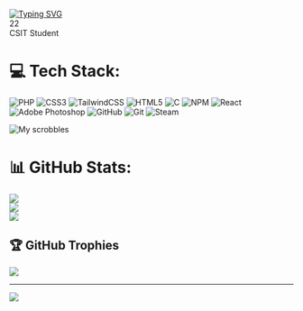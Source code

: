 [![Typing SVG](https://readme-typing-svg.demolab.com?font=Fira+Code&weight=800&size=10&duration=2500&pause=1000&color=00F705&multiline=true&width=435&lines=%E8%BF%91%E3%81%A5%E3%81%8B%E3%81%AA%E3%81%8D%E3%82%83;%E3%81%A6%E3%82%81%E3%83%BC%E3%82%92%E3%83%96%E3%83%81%E3%81%AE%E3%82%81%E3%81%9B%E3%81%AA%E3%81%84%E3%82%93%E3%81%A7%E3%81%AA)](https://git.io/typing-svg)
<br>22<br>CSIT Student


# 💻 Tech Stack:
![PHP](https://img.shields.io/badge/php-%23777BB4.svg?style=for-the-badge&logo=php&logoColor=white) ![CSS3](https://img.shields.io/badge/css3-%231572B6.svg?style=for-the-badge&logo=css3&logoColor=white) ![TailwindCSS](https://img.shields.io/badge/tailwindcss-%2338B2AC.svg?style=for-the-badge&logo=tailwind-css&logoColor=white) ![HTML5](https://img.shields.io/badge/html5-%23E34F26.svg?style=for-the-badge&logo=html5&logoColor=white) ![C](https://img.shields.io/badge/c-%2300599C.svg?style=for-the-badge&logo=c&logoColor=white) ![NPM](https://img.shields.io/badge/NPM-%23CB3837.svg?style=for-the-badge&logo=npm&logoColor=white) ![React](https://img.shields.io/badge/react-%2320232a.svg?style=for-the-badge&logo=react&logoColor=%2361DAFB) ![Adobe Photoshop](https://img.shields.io/badge/adobe%20photoshop-%2331A8FF.svg?style=for-the-badge&logo=adobe%20photoshop&logoColor=white) ![GitHub](https://img.shields.io/badge/github-%23121011.svg?style=for-the-badge&logo=github&logoColor=white) ![Git](https://img.shields.io/badge/git-%23F05033.svg?style=for-the-badge&logo=git&logoColor=white) ![Steam](https://img.shields.io/badge/steam-%23000000.svg?style=for-the-badge&logo=steam&logoColor=white)


![My scrobbles](https://lastfm-recently-played.vercel.app/api?user/cruxbolt)


# 📊 GitHub Stats:
![](https://github-readme-stats.vercel.app/api?username=biple&theme=nightowl&hide_border=false&include_all_commits=true&count_private=true)<br/>
![](https://github-readme-streak-stats.herokuapp.com/?user=biple&theme=nightowl&hide_border=false)<br/>
![](https://github-readme-stats.vercel.app/api/top-langs/?username=biple&theme=nightowl&hide_border=false&include_all_commits=true&count_private=true&layout=compact)

## 🏆 GitHub Trophies
![](https://github-profile-trophy.vercel.app/?username=biple&theme=radical&no-frame=false&no-bg=true&margin-w=4)

---
[![](https://visitcount.itsvg.in/api?id=biple&icon=0&color=0)](https://visitcount.itsvg.in)

<!-- Proudly created with GPRM ( https://gprm.itsvg.in ) -->
